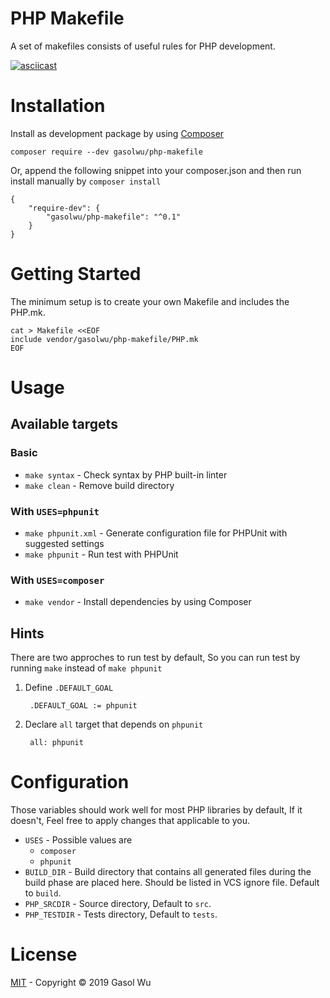 # PHP Makefile

A set of makefiles consists of useful rules for PHP development.

[![asciicast](https://asciinema.org/a/MGbvJeArxMCHmDJfrR1n9XuJF.svg)](https://asciinema.org/a/MGbvJeArxMCHmDJfrR1n9XuJF)

# Installation

Install as development package by using [Composer](https://getcomposer.org/)

    composer require --dev gasolwu/php-makefile

Or, append the following snippet into your composer.json and then run install manually by `composer install`

    {
        "require-dev": {
            "gasolwu/php-makefile": "^0.1"
        }
    }

# Getting Started

The minimum setup is to create your own Makefile and includes the PHP.mk.

    cat > Makefile <<EOF
    include vendor/gasolwu/php-makefile/PHP.mk
    EOF
	
# Usage

## Available targets

### Basic
- `make syntax` - Check syntax by PHP built-in linter
- `make clean` - Remove build directory

### With `USES=phpunit`

- `make phpunit.xml` - Generate configuration file for PHPUnit with suggested settings
- `make phpunit` - Run test with PHPUnit

### With `USES=composer`

- `make vendor` - Install dependencies by using Composer

## Hints

There are two approches to run test by default, So you can run test by running `make` instead of `make phpunit`

1. Define `.DEFAULT_GOAL`

        .DEFAULT_GOAL := phpunit

2. Declare `all` target that depends on `phpunit`

        all: phpunit


# Configuration

Those variables should work well for most PHP libraries by default, If it doesn't, Feel free to apply changes that applicable to you.

* `USES` - Possible values are
	* `composer` 
	* `phpunit`
*   `BUILD_DIR` - Build directory that contains all generated files during the build phase are placed here. Should be listed in VCS  ignore file. Default to `build`.
*   `PHP_SRCDIR` - Source directory, Default to `src`.
*   `PHP_TESTDIR` - Tests directory, Default to `tests`.

# License

[MIT](https://gasolwu.mit-license.org/) - Copyright © 2019 Gasol Wu

